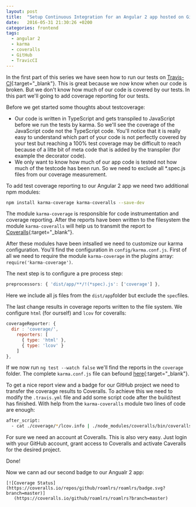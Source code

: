 ```yaml
---
layout: post
title:  "Setup Continuous Integration for an Angular 2 app hosted on GitHub - Part II"
date:   2016-05-31 21:30:26 +0200
categories: frontend
tags: 
  - angular 2
  - karma
  - coveralls
  - GitHub
  - TravicCI
---
```


In the first part of this series we have seen how to run our tests on [Travis-CI][travis-ci]{:target="_blank"}. This is great because we now know when our code is broken. But we don't know how much of our code is covered by our tests. In this part we'll going to add coverage reporting for our tests.

<!-- more -->
Before we get started some thoughts about testcoverage:

- Our code is written in TypeScript and gets transpiled to JavaScript before we run the tests by karma. So we'll see the coverage of the JavaScript code not the TypeScript code. You'll notice that it is really easy to understand which part of your code is not perfectly covered by your test but reaching a 100% test coverage may be difficult to reach because of a litte bit of meta code that is added by the transpiler (for example the decorator code).
- We only want to know how much of our app code is tested not how much of the testcode has been run. So we need to exclude all *.spec.js files from our coverage measurement.

To add test coverage reporting to our Angular 2 app we need two additional npm modules:

```bash
npm install karma-coverage karma-coveralls --save-dev
```
The module `karma-coverage` is responsible for code instrumentation and coverage reporting. After the reports have been written to the filesystem the module `karma-coveralls` will help us to transmit the report to [Coveralls][coveralls]{:target="_blank"}.

After these modules have been intsalled we need to customize our karma configuration. You'll find the configuration in `config/karma.conf.js`. First of all we need to require the module `karma-coverage` in the plugins array: `require('karma-coverage')`.

The next step is to configure a pre process step:

```javascript
preprocessors: { 'dist/app/**/!(*spec).js': ['coverage'] },
````
Here we include all js files from the `dist/app`folder but exclude the `spec`files.

The last change results in coverage reports written to the file system. We configure `html` (for ourself) and `lcov` for coveralls:

```javascript
coverageReporter: {
  dir : 'coverage/',
    reporters: [
      { type: 'html' },
      { type: 'lcov' }
    ]
},
```
If we now run `ng test --watch false` we'll find the reports in the `coverage` folder. The complete `karma.conf.js` file can befound [here](https://github.com/roamlrs/roamlrs/blob/538288a4b188154ed950455295a19eaf5210ede0/config/karma.conf.js){:target="_blank"}.

To get a nice report view and a badge for our GitHub project we need to transfer the coverage results to Coveralls. To achieve this we need to modify the `.travis.yml` file and add some script code after the build/test has finished. With help from the `karma-coveralls` module two lines of code are enough:

```bash
after_script:
  - cat ./coverage/*/lcov.info | ./node_modules/coveralls/bin/coveralls.js
``` 
For sure we need an account at Coveralls. This is also very easy. Just login with your GitHub account, grant access to Coveralls and activate Caveralls for the desired project.

Done!

Now we cann ad our second badge to our Angualr 2 app:

```
[![Coverage Status](https://coveralls.io/repos/github/roamlrs/roamlrs/badge.svg?branch=master)]
   (https://coveralls.io/github/roamlrs/roamlrs?branch=master)
```



[roamlrs]:https://github.com/roamlrs/roamlrs
[angular2]: https://angular.io
[angular-cli]: https://github.com/angular/angular-cli#usage
[travis-ci]: https://travis-ci.org
[travis-ci-chrome]: http://blog.500tech.com/setting-up-travis-ci-to-run-tests-on-latest-google-chrome-version/
[travis-trusty]: https://docs.travis-ci.com/user/trusty-ci-environment#tl%3Bdr---Using-Trusty
[coveralls]:https://coveralls.io/
[saucelabs]:https://saucelabs.com/